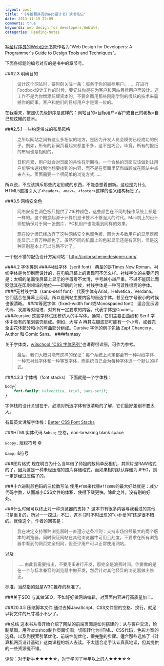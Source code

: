 ```yaml
---
layout: post
title: "《写给程序员的Web设计书》读书笔记"
date: 2013-11-19 22:09
comments: true
keywords: web design for developers,Web设计,
categories: Reading-Notes
---
```


<a href="http://book.douban.com/subject/6783748/" target="_blank" title="去豆瓣查看此书">写给程序员的Web设计书</a>原作名为“Web Design for Developers: A Programmer's Guide to Design Tools and Techniques”。

下面各标题的编号对应的是书中的章节号。

###2.3 明确目的
> 设计这个网站时，要时刻关注一条：服务于你的目标用户。……在进行Foodbox设计工作的时候，要记住你是在为客户和网站目标用户而设计。这工作不是为你增添炫耀资本的，不要企图用那些刚刚学到的很炫的技术来震撼你的同事。客户和他们的目标用户才是第一位的。

在我看来，按照优先级排序是这样的：网站目的>目标用户>客户或自己的老板>自己想炫耀的技术。
<!-- more -->
###2.5.1 一些约定俗成的布局风格
> 之所以网站之间有这么多相似的地方，是因为开发人员会模仿已经成功的例子。例如，所有的新闻页看起来都差不多，这不是巧合。毕竟，所有的报纸的布局也是相似的。

> 日积月累，用户就会对页面的共性有所期待。一个合格的页面应该做到让用户能够快速找到他想要找到的内容，而不是在页面里茫然四顾或在网站中点来点去。页面需要一个很简单的浏览方式……

所以说，不应该排斥那些约定俗成的东西，不能总想着创新。这也是为什么HTML5直接引入了`<header>`、`<nav>`、`<footer>`这样的语义结构标签了。

###3.5 网络安全色
> 网络安全色调色板只提供了216种颜色，这些颜色在不同的操作系统上都是一样的。这个概念起源于计算机显卡技术不够强大的时代。Mac机上的设计师想确保对于同一张图片，PC机用户也能看到同样的效果。

> 现在设计师已经放弃了这种网络安全色调色板，因为大多数用户的显示器都能显示上百万种颜色了。虽然不同的机器上的色彩显示还是有区别，但是这种区别基本上可以忽略不计了。

一个很不错的配色设计方案网站：http://colorschemedesigner.com/

###4.2 字体类别
####衬线字体（serif font）
典型的是Times New Roman。衬线字体是为印刷而设计的，在电脑屏幕上的表现可不怎么样。衬线字体的主要问题是：太细的笔画使屏幕上显示的字母看不太清，字号越小越严重。不过不能因此而贬低其在印刷领域的地位——印刷的时候，衬线字体是一种可读性很高的字体。
####无衬线字体（sans-serif font）
代表字体有Arial，Helvetica，Verdana。它们适合在屏幕上阅读，所以是网站主要内容的首选字体。甚至在字号很小的时候也很清晰。
####等宽字体（fixed-width font或Monospaced font）
适合显示源代码、发票等对缩进、对齐有一定要求的内容。代表字体是Courier。
####cursive
这些字体试图模仿人的手写体。通常，它们主要由曲线和 Serif 字体中没有的笔划装饰组成。例如，大写 A 再其左腿底部可能有一个小弯，或者完全由花体部分和小的弯曲部分组成。Cursive 字体的例子包括 Zapf Chancery、Author 和 Comic Sans。
####fantasy

关于字体类，<a href="http://www.w3school.com.cn/css/css_font-family.asp" target="_blank">w3school “CSS 字体系列”</a>也讲得很详细，可作为参考。

> 最后，我们大概只能有这样的保证：每个系统上肯定都会有一种衬线字体、一种无衬线字体和一种等宽字体，而系统自己会为每种字体选一个默认的样式。

###4.3.3 字体栈（font stacks）
下面就是一个字体栈：
``` css
body{
	font-family: Helvectica, Arial, sans-serif;
}
```
字体栈的设计关键在于，必须对所选字体有很清晰的了解，它们最好差别不要太大。

有篇英文讲解字体栈：<a href="http://unitinteractive.com/blog/2008/06/26/better-css-font-stacks/" target="_blank">Better CSS Font Stacks</a>

###HTML实体代码
`&nbsp;` 空格，non-breaking blank space

`&copy;` 版权符号 &copy;

`&amp;` &amp;符号

###图片格式
现在明白为什么当年借了师姐的数码单反相机，其照片是RAW格式的了，因为这是一种未经压缩的照片存储格式。而如果相机默认存储为JPEG，则一定是经过压缩了的。

###十六进制颜色码的三位数写法
使用`#f80`来代替`#ff8800`的最大好处就是：减少代码字数，从而减小CSS文件的体积、使得下载更快。除此之外，没有别的好处。

###什么时候可以终止对一种浏览器的支持？
这本书有很多内容与我看过的其他书是重复的，所以一一掠过。不过，这本书时不时出现的“小乔爱问”还是很不错的。就像这个。作者的回答是：

> 我在决定支持哪种浏览器时一直遵守这条准则：支持市场份额最大的两个版本的浏览器，同时保证网站在其他浏览器中可用且刻度。不要求在所有浏览器中看到的网页完全相同，但至少用户可以正常使用网站。

以及

> ……由此我需要指出，不要用IE进行开发，那完全是浪费时间。你要做的是在一个与标准兼容的浏览器中做开发，然后针对其他怪异的浏览器做出修正。

标准，当然指的就是W3C推荐的标准了。

###关于SEO
与其做SEO，不如好好做网站编辑，对页面内容进行高质量加工。

###20.3.5 压缩脚本文件
通过去掉JavaScript、CSS文件里的空格、换行，就足以将文件的尺寸减小不少了。

##总结
这本书从零开始介绍了网站的前端页面是如何搭建的：从与客户交流，绘制草图，用Photoshop制作页面切图，切图转化为HTML、CSS代码，色彩方案的选择，以及到搜索引擎优化、前端性能优化，很完整的步骤。适合那些选修了《计算机网页设计基础》这类课程的新人去读。不太适合老手认认真真地读，但其提供的一些资源挺不错。

评价：对于新手★★★★☆，对于学习了半年以上的人★★★☆☆